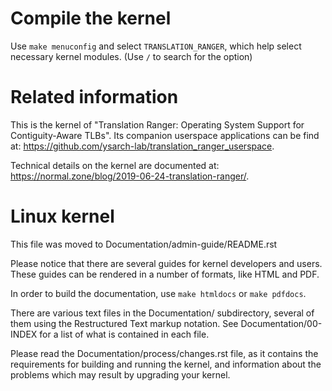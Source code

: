 Compile the kernel
============

Use `make menuconfig` and select `TRANSLATION_RANGER`, which help select
necessary kernel modules. (Use `/` to search for the option)

Related information
============

This is the kernel of "Translation Ranger: Operating System Support for
Contiguity-Aware TLBs". Its companion userspace applications can be find at:
https://github.com/ysarch-lab/translation_ranger_userspace.

Technical details on the kernel are documented at:
https://normal.zone/blog/2019-06-24-translation-ranger/.

Linux kernel
============

This file was moved to Documentation/admin-guide/README.rst

Please notice that there are several guides for kernel developers and users.
These guides can be rendered in a number of formats, like HTML and PDF.

In order to build the documentation, use ``make htmldocs`` or
``make pdfdocs``.

There are various text files in the Documentation/ subdirectory,
several of them using the Restructured Text markup notation.
See Documentation/00-INDEX for a list of what is contained in each file.

Please read the Documentation/process/changes.rst file, as it contains the
requirements for building and running the kernel, and information about
the problems which may result by upgrading your kernel.
